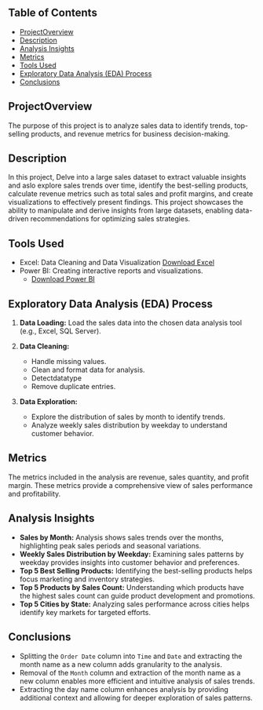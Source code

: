 
## Table of Contents


  - [ProjectOverview](#projectoverview)
  - [Description](#description)
  - [Analysis Insights](#analysis-insights)
  - [Metrics](#metrics)
  - [Tools Used](#tools-used)
  - [Exploratory Data Analysis (EDA) Process](#exploratory-data-analysis-eda-process)
  - [Conclusions](#conclusions)


## ProjectOverview

The purpose of this project is to analyze sales data to identify trends, top-selling products, and revenue metrics for business decision-making.




## Description

In this project, Delve into a large sales dataset to extract valuable insights and aslo explore sales trends over time, identify the best-selling products, calculate revenue metrics such as total sales and profit margins, and create visualizations to effectively present findings. This project showcases the ability to manipulate and derive insights from large datasets, enabling data-driven recommendations for optimizing sales strategies.


## Tools Used

- Excel: Data Cleaning and Data Visualization
[Download Excel](https://microsoft.com)
- Power BI: Creating interactive reports and visualizations.
  - [Download Power BI](https://powerbi.microsoft.com/)


## Exploratory Data Analysis (EDA) Process

1. **Data Loading:** Load the sales data into the chosen data analysis tool (e.g., Excel, SQL Server).
   
2. **Data Cleaning:** 
   - Handle missing values.
   - Clean and format data for analysis.
   - Detectdatatype
   - Remove duplicate entries.
   
3. **Data Exploration:**
   - Explore the distribution of sales by month to identify trends.
   - Analyze weekly sales distribution by weekday to understand customer behavior.
  


   
## Metrics

The metrics included in the analysis are revenue, sales quantity, and profit margin. These metrics provide a comprehensive view of sales performance and profitability.




## Analysis Insights

- **Sales by Month:** Analysis shows sales trends over the months, highlighting peak sales periods and seasonal variations.
- **Weekly Sales Distribution by Weekday:** Examining sales patterns by weekday provides insights into customer behavior and preferences.
- **Top 5 Best Selling Products:** Identifying the best-selling products helps focus marketing and inventory strategies.
- **Top 5 Products by Sales Count:** Understanding which products have the highest sales count can guide product development and promotions.
- **Top 5 Cities by State:** Analyzing sales performance across cities helps identify key markets for targeted efforts.



## Conclusions

- Splitting the `Order Date` column into `Time` and `Date` and extracting the month name as a new column adds granularity to the analysis.
- Removal of the `Month` column and extraction of the month name as a new column enables more efficient and intuitive analysis of sales trends.
- Extracting the day name column enhances analysis by providing additional context and allowing for deeper exploration of sales patterns.




